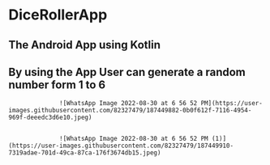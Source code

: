 # DiceRollerApp
## The Android App using Kotlin 

## By using the App User can generate a random number form 1 to 6 

                  ![WhatsApp Image 2022-08-30 at 6 56 52 PM](https://user-images.githubusercontent.com/82327479/187449882-0b0f612f-7116-4954-969f-deeedc3d6e10.jpeg)
  

                  ![WhatsApp Image 2022-08-30 at 6 56 52 PM (1)](https://user-images.githubusercontent.com/82327479/187449910-7319adae-701d-49ca-87ca-176f3674db15.jpeg)

